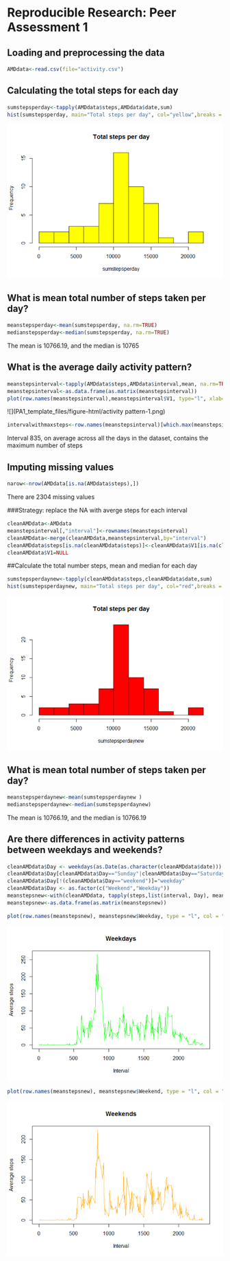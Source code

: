# Reproducible Research: Peer Assessment 1




## Loading and preprocessing the data

```r
AMDdata<-read.csv(file="activity.csv")
```
## Calculating the total steps for each day

```r
sumstepsperday<-tapply(AMDdata$steps,AMDdata$date,sum)
hist(sumstepsperday, main="Total steps per day", col="yellow",breaks = 10)
```

![](PA1_template_files/figure-html/histogram-1.png)<!-- -->

## What is mean total number of steps taken per day?

```r
meanstepsperday<-mean(sumstepsperday, na.rm=TRUE)
medianstepsperday<-median(sumstepsperday, na.rm=TRUE)
```
The mean is 10766.19, and the median is 10765

## What is the average daily activity pattern?

```r
meanstepsinterval<-tapply(AMDdata$steps,AMDdata$interval,mean, na.rm=TRUE, simplify = TRUE)
meanstepsinterval<-as.data.frame(as.matrix(meanstepsinterval))
plot(row.names(meanstepsinterval),meanstepsinterval$V1, type="l", xlab="interval, 5min", ylab="Average steps", col="blue")
```

![](PA1_template_files/figure-html/activity pattern-1.png)<!-- -->

```r
intervalwithmaxsteps<-row.names(meanstepsinterval)[which.max(meanstepsinterval$V1)]
```
Interval 835, on average across all the days in the dataset, contains the maximum number of steps

## Imputing missing values

```r
narow<-nrow(AMDdata[is.na(AMDdata$steps),])
```
There are 2304 missing values

###Strategy: replace the NA with averge steps for each interval

```r
cleanAMDdata<-AMDdata
meanstepsinterval[,"interval"]<-rownames(meanstepsinterval)
cleanAMDdata<-merge(cleanAMDdata,meanstepsinterval,by="interval")
cleanAMDdata$steps[is.na(cleanAMDdata$steps)]<-cleanAMDdata$V1[is.na(cleanAMDdata$steps)]
cleanAMDdata$V1=NULL
```

##Calculate the total number steps, mean and median for each day 

```r
sumstepsperdaynew<-tapply(cleanAMDdata$steps,cleanAMDdata$date,sum)
hist(sumstepsperdaynew, main="Total steps per day", col="red",breaks = 10)
```

![](PA1_template_files/figure-html/sum-1.png)<!-- -->

## What is mean total number of steps taken per day?

```r
meanstepsperdaynew<-mean(sumstepsperdaynew )
medianstepsperdaynew<-median(sumstepsperdaynew)
```
The mean is 10766.19, and the median is 10766.19


## Are there differences in activity patterns between weekdays and weekends?

```r
cleanAMDdata$Day <- weekdays(as.Date(as.character(cleanAMDdata$date)))
cleanAMDdata$Day[cleanAMDdata$Day=="Sunday"|cleanAMDdata$Day=="Saturday"]="weekend"
cleanAMDdata$Day[!(cleanAMDdata$Day=="weekend")]="weekday"
cleanAMDdata$Day <- as.factor(c("Weekend","Weekday"))
meanstepsnew<-with(cleanAMDdata, tapply(steps,list(interval, Day), mean, simplify = TRUE))
meanstepsnew<-as.data.frame(as.matrix(meanstepsnew))
```


```r
plot(row.names(meanstepsnew), meanstepsnew$Weekday, type = "l", col = "green", main = "Weekdays", ylab="Average steps", xlab="Interval")
```

![](PA1_template_files/figure-html/plotting-1.png)<!-- -->

```r
plot(row.names(meanstepsnew), meanstepsnew$Weekend, type = "l", col = "orange", main = "Weekends", ylab="Average steps", xlab="Interval")
```

![](PA1_template_files/figure-html/plotting-2.png)<!-- -->
